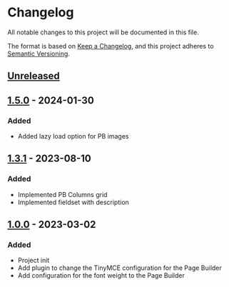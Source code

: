 # Changelog
All notable changes to this project will be documented in this file.

The format is based on [Keep a Changelog](https://keepachangelog.com/en/1.0.0/),
and this project adheres to [Semantic Versioning](https://semver.org/spec/v2.0.0.html).

## [Unreleased]

## [1.5.0] - 2024-01-30
### Added
- Added lazy load option for PB images

## [1.3.1] - 2023-08-10
### Added
- Implemented PB Columns grid
- Implemented fieldset with description

## [1.0.0] - 2023-03-02
### Added
- Project init
- Add plugin to change the TinyMCE configuration for the Page Builder
- Add configuration for the font weight to the Page Builder


[Unreleased]: https://github.com/studioraz/magento2-page-builder/compare/1.5.0...HEAD
[1.5.0]: https://github.com/studioraz/magento2-page-builder/compare/1.4.4..1.5.0
[1.3.1]: https://github.com/studioraz/magento2-page-builder/compare/1.3.0..1.3.1
[1.0.0]: https://github.com/studioraz/magento2-page-builder/releases/tag/1.0.0
